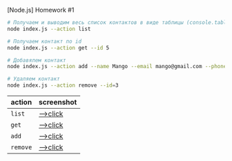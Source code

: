 [Node.js] Homework #1

```bash
# Получаем и выводим весь список контактов в виде таблицы (console.table)
node index.js --action list

# Получаем контакт по id
node index.js --action get --id 5

# Добавялем контакт
node index.js --action add --name Mango --email mango@gmail.com --phone 322-22-22

# Удаляем контакт
node index.js --action remove --id=3
```

| action   | screenshot                         |
| -------- | ---------------------------------- |
| `list`   | [-->click](https://ibb.co/Sc0Pmpd) |
| `get `   | [-->click](https://ibb.co/m9nKfJ3) |
| `add`    | [-->click](https://ibb.co/BywTG1J) |
| `remove` | [-->click](https://ibb.co/MfKbt9d) |
